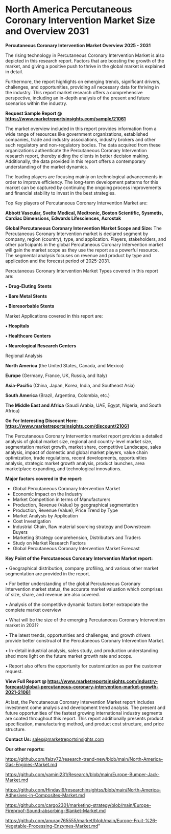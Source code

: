 # North America Percutaneous Coronary Intervention Market Size and Overview 2031

<Strong> Percutaneous Coronary Intervention Market Overview 2025 - 2031</strong>

The rising technology in Percutaneous Coronary Intervention Market is also depicted in this research report. Factors that are boosting the growth of the market, and giving a positive push to thrive in the global market is explained in detail.

Furthermore, the report highlights on emerging trends, significant drivers, challenges, and opportunities, providing all necessary data for thriving in the industry. This report market research offers a comprehensive perspective, including an in-depth analysis of the present and future scenarios within the industry.

<strong>Request Sample Report @ <a href=https://www.marketreportsinsights.com/sample/21061>https://www.marketreportsinsights.com/sample/21061</a></strong>

The market overview included in this report provides information from a wide range of resources like government organizations, established companies, trade and industry associations, industry brokers and other such regulatory and non-regulatory bodies. The data acquired from these organizations authenticate the Percutaneous Coronary Intervention research report, thereby aiding the clients in better decision making. Additionally, the data provided in this report offers a contemporary understanding of the market dynamics.

The leading players are focusing mainly on technological advancements in order to improve efficiency. The long-term development patterns for this market can be captured by continuing the ongoing process improvements and financial stability to invest in the best strategies.

Top Key players of Percutaneous Coronary Intervention Market are:

<strong>Abbott Vascular, Svelte Medical, Medtronic, Boston Scientific, Sysmetis, Cardiac Dimensions, Edwards Lifesciences, Acrostak</strong>

<strong><b>Global Percutaneous Coronary Intervention Market Scope and Size:</b></strong>
The Percutaneous Coronary Intervention market is declared segment by company, region (country), type, and application. Players, stakeholders, and other participants in the global Percutaneous Coronary Intervention market will gain the market scope as they use the report as a powerful resource. The segmental analysis focuses on revenue and product by type and application and the forecast period of 2025-2031.

Percutaneous Coronary Intervention Market Types covered in this report are:

<strong>• Drug-Eluting Stents

• Bare Metal Stents

• Bioresorbable Stents</strong>

Market Applications covered in this report are:

<strong>• Hospitals

• Healthcare Centers

• Neurological Research Centers</strong> 

Regional Analysis

<strong>North America</strong> (the United States, Canada, and Mexico)

<strong>Europe</strong> (Germany, France, UK, Russia, and Italy)

<strong>Asia-Pacific</strong> (China, Japan, Korea, India, and Southeast Asia)

<strong>South America</strong> (Brazil, Argentina, Colombia, etc.)

<strong>The Middle East and Africa</strong> (Saudi Arabia, UAE, Egypt, Nigeria, and South Africa)

<strong>Go For Interesting Discount Here: <a href=https://www.marketreportsinsights.com/discount/21061>https://www.marketreportsinsights.com/discount/21061</a></strong>

The Percutaneous Coronary Intervention market report provides a detailed analysis of global market size, regional and country-level market size, segmentation market growth, market share, competitive Landscape, sales analysis, impact of domestic and global market players, value chain optimization, trade regulations, recent developments, opportunities analysis, strategic market growth analysis, product launches, area marketplace expanding, and technological innovations.

<strong><b>Major factors covered in the report:</b></strong>
<ul>
  <li>Global Percutaneous Coronary Intervention Market </li>
  <li>Economic Impact on the Industry</li>
  <li>Market Competition in terms of Manufacturers</li>
  <li>Production, Revenue (Value) by geographical segmentation</li>
  <li>Production, Revenue (Value), Price Trend by Type</li>
  <li>Market Analysis by Application</li>
  <li>Cost Investigation</li>
  <li>Industrial Chain, Raw material sourcing strategy and Downstream Buyers</li>
  <li>Marketing Strategy comprehension, Distributors and Traders</li>
  <li>Study on Market Research Factors</li>
  <li>Global Percutaneous Coronary Intervention Market Forecast</li>
</ul>

<strong><b>Key Point of the Percutaneous Coronary Intervention Market report:</b></strong>

• Geographical distribution, company profiling, and various other market segmentation are provided in the report.

• For better understanding of the global Percutaneous Coronary Intervention market status, the accurate market valuation which comprises of size, share, and revenue are also covered.

• Analysis of the competitive dynamic factors better extrapolate the complete market overview

• What will be the size of the emerging Percutaneous Coronary Intervention market in 2031?

• The latest trends, opportunities and challenges, and growth drivers provide better construal of the Percutaneous Coronary Intervention Market.

• In-detail industrial analysis, sales study, and production understanding shed more light on the future market growth rate and scope.

• Report also offers the opportunity for customization as per the customer request.

<strong><b>View Full Report @ <a href=https://www.marketreportsinsights.com/industry-forecast/global-percutaneous-coronary-intervention-market-growth-2021-21061>https://www.marketreportsinsights.com/industry-forecast/global-percutaneous-coronary-intervention-market-growth-2021-21061</a></b></strong>


At last, the Percutaneous Coronary Intervention Market report includes investment come analysis and development trend analysis. The present and future opportunities of the fastest growing international industry segments are coated throughout this report. This report additionally presents product specification, manufacturing method, and product cost structure, and price structure.

<strong>Contact Us:</strong>
sales@marketreportsinsights.com

<strong>Our other reports:</strong>

<a href=https://github.com/faizy72/research-trend-new/blob/main/North-America-Gas-Engines-Market.md>https://github.com/faizy72/research-trend-new/blob/main/North-America-Gas-Engines-Market.md</a>

<a href=https://github.com/yamini231/Research/blob/main/Europe-Bumper-Jack-Market.md>https://github.com/yamini231/Research/blob/main/Europe-Bumper-Jack-Market.md</a>

<a href=https://github.com/Hindavi9/researchinsightss/blob/main/North-America-Adhesives-in-Composites-Market.md>https://github.com/Hindavi9/researchinsightss/blob/main/North-America-Adhesives-in-Composites-Market.md</a>

<a href=https://github.com/cargo2301/marketing-strategy/blob/main/Europe-Fireproof-Sound-absorbing-Blanket-Market.md>https://github.com/cargo2301/marketing-strategy/blob/main/Europe-Fireproof-Sound-absorbing-Blanket-Market.md</a>

<a href=https://github.com/anurag765555/market/blob/main/Europe-Fruit-%26-Vegetable-Processing-Enzymes-Market.md>https://github.com/anurag765555/market/blob/main/Europe-Fruit-%26-Vegetable-Processing-Enzymes-Market.md</a>"
